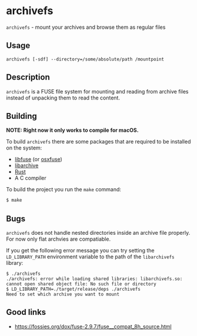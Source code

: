 # archivefs
  `archivefs` - mount your archives and browse them as regular files

## Usage
  ```man
  archivefs [-sdf] --directory=/some/absolute/path /mountpoint
  ```

## Description
  `archivefs` is a FUSE file system for mounting and reading from archive files
  instead of unpacking them to read the content.

## Building
  __NOTE: Right now it only works to compile for macOS.__
  
  To build `archivefs` there are some packages that are required to be
  installed on the system:

  * [libfuse](https://github.com/libfuse/libfuse) (or [osxfuse](https://github.com/osxfuse/osxfuse))
  * [libarchive](https://github.com/libarchive/libarchive)
  * [Rust](https://www.rustup.rs/)
  * A C compiler

  To build the project you run the `make` command:
  ```sh
  $ make
  ```

## Bugs
  `archivefs` does not handle nested directories inside an archive file
  properly. For now only flat archvies are compatiable.

  If you get the following error message you can try setting the
  `LD_LIBRARY_PATH` environment variable to the path of the `libarchivefs`
  library:

  ```
  $ ./archivefs
  ./archivefs: error while loading shared libraries: libarchivefs.so: cannot open shared object file: No such file or directory
  $ LD_LIBRARY_PATH=./target/release/deps ./archivefs
  Need to set which archive you want to mount
  ```


## Good links
  * https://fossies.org/dox/fuse-2.9.7/fuse__compat_8h_source.html
